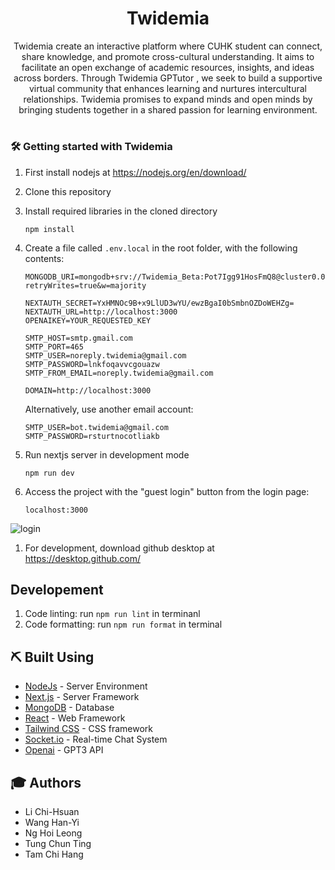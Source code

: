 <h1 align="center">Twidemia</h1>
<p align="center">
Twidemia create an interactive platform where CUHK student can connect, share knowledge, and promote cross-cultural understanding.
It aims to facilitate an open exchange of academic resources, insights, and ideas across borders.
Through Twidemia GPTutor , we seek to build a supportive virtual community that enhances learning and nurtures intercultural relationships. Twidemia promises to expand minds and open minds by bringing students together in a shared passion for learning environment.
    <br> 
</p>
<h1></h1>
<h3>🛠&nbsp;Getting started with Twidemia</h3>

1. First install nodejs at https://nodejs.org/en/download/
1. Clone this repository
1. Install required libraries in the cloned directory
    ```
    npm install
    ```

1. Create a file called `.env.local` in the root folder, with the following contents:
    ```
    MONGODB_URI=mongodb+srv://Twidemia_Beta:Pot7Igg91HosFmQ8@cluster0.0zq4ijz.mongodb.net/Twidemia_Beta?retryWrites=true&w=majority

    NEXTAUTH_SECRET=YxHMNOc9B+x9LlUD3wYU/ewzBgaI0bSmbnOZDoWEHZg=
    NEXTAUTH_URL=http://localhost:3000
    OPENAIKEY=YOUR_REQUESTED_KEY
    
    SMTP_HOST=smtp.gmail.com
    SMTP_PORT=465
    SMTP_USER=noreply.twidemia@gmail.com
    SMTP_PASSWORD=lnkfoqavvcgouazw
    SMTP_FROM_EMAIL=noreply.twidemia@gmail.com

    DOMAIN=http://localhost:3000

    ```
    
    Alternatively, use another email account:
    ```
    SMTP_USER=bot.twidemia@gmail.com
    SMTP_PASSWORD=rsturtnocotliakb
    ```

1. Run nextjs server in development mode
    ```
    npm run dev
    ```

1. Access the project with the "guest login" button from the login page:
    ```
    localhost:3000
    ```
![login](https://github.com/Saiph1/Twidemia-xt/assets/75319087/787aae64-551d-4f17-afcb-cd5d4eee887a)

1. For development, download github desktop at https://desktop.github.com/

## Developement
1. Code linting: run `npm run lint` in terminanl
1. Code formatting: run `npm run format` in terminal

## ⛏️ Built Using <a name = "built_using"></a>

- [NodeJs](https://nodejs.org/en/) - Server Environment
- [Next.js](https://nextjs.org/) - Server Framework
- [MongoDB](https://www.mongodb.com/) - Database
- [React](https://reactjs.org/) - Web Framework
- [Tailwind CSS](https://tailwindcss.com/) - CSS framework
- [Socket.io](https://socket.io/) - Real-time Chat System
- [Openai](https://openai.com/blog/openai-api) - GPT3 API

## 🎓 Authors <a name = "authors"></a>
- Li Chi-Hsuan 
- Wang Han-Yi 
- Ng Hoi Leong 
- Tung Chun Ting 
- Tam Chi Hang 

